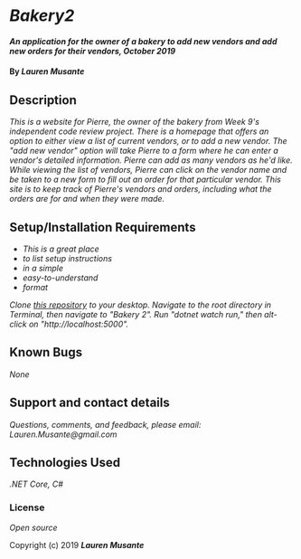 # _Bakery2_

#### _An application for the owner of a bakery to add new vendors and add new orders for their vendors, October 2019_

#### By _**Lauren Musante**_

## Description

_This is a website for Pierre, the owner of the bakery from Week 9's independent code review project. There is a homepage that offers an option to either view a list of current vendors, or to add a new vendor. The "add new vendor" option will take Pierre to a form where he can enter a vendor's detailed information. Pierre can add as many vendors as he'd like. While viewing the list of vendors, Pierre can click on the vendor name and be taken to a new form to fill out an order for that particular vendor. This site is to keep track of Pierre's vendors and orders, including what the orders are for and when they were made._

## Setup/Installation Requirements

* _This is a great place_
* _to list setup instructions_
* _in a simple_
* _easy-to-understand_
* _format_

_Clone [this repository](https://github.com/LaurenMusante/Bakery2) to your desktop. Navigate to the root directory in Terminal, then navigate to "Bakery 2". Run "dotnet watch run," then alt-click on "http://localhost:5000"._

## Known Bugs

_None_

## Support and contact details

_Questions, comments, and feedback, please email: Lauren.Musante@gmail.com_

## Technologies Used

_.NET Core, C#_

### License

*Open source*

Copyright (c) 2019 **_Lauren Musante_**